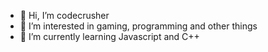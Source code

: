 - 👋 Hi, I’m codecrusher
- 👀 I’m interested in gaming, programming and other things
- 🌱 I’m currently learning Javascript and C++


